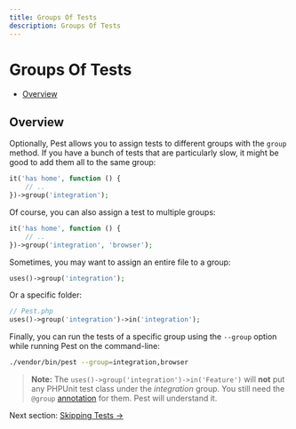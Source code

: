 ```yaml
---
title: Groups Of Tests
description: Groups Of Tests
---
```


# Groups Of Tests

- [Overview](#overview)

<a name="overview"></a>
## Overview

Optionally, Pest allows you to assign tests to different groups with the `group` method. If you have a bunch of
tests that are particularly slow, it might be good to add them all to the same group:

```php
it('has home', function () {
    // ..
})->group('integration');
```

Of course, you can also assign a test to multiple groups:

```php
it('has home', function () {
    // ..
})->group('integration', 'browser');
```

Sometimes, you may want to assign an entire file to a group:

```php
uses()->group('integration');
```

Or a specific folder:

```php
// Pest.php
uses()->group('integration')->in('integration');
```

Finally, you can run the tests of a specific group using the `--group` option while
running Pest on the command-line:

```bash
./vendor/bin/pest --group=integration,browser
```

> **Note:** The `uses()->group('integration')->in('Feature')` will **not** put any PHPUnit test class under the *integration* group.
You still need the `@group` [annotation](https://phpunit.readthedocs.io/en/latest/annotations.html) for them.
Pest will understand it.


Next section: [Skipping Tests →](/docs/skipping-tests)
